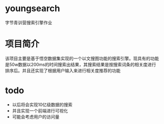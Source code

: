 # youngsearch
字节青训营搜索引擎作业
# 项目简介
该项目主要是基于悟空数据集实现的一个以文搜图功能的搜索引擎。现具有的功能是50w数据以200ms的时间搜索出结果，其搜索结果是按搜索词条的相关度进行排序后。并且还实现了根据用户输入来进行相关度推荐的功能
# todo
- 以后将会实现10亿级数据的搜索
- 并且实现一个前端进行可视化
- 可能会考虑用户的访问量
